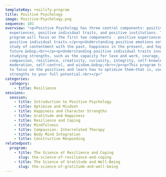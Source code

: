 ```yaml
---
templateKey: resilify-program
title: Positive Psychology
image: Positive-Psychology.png
sequence: 101
overview: "<p>Positive Psychology has three central components: positive
  experiences, positive individual traits, and positive institutions. This
  program will focus on the first two components - positive experiences and
  positive individual traits.</p><p>Understanding positive emotions entail the
  study of contentment with the past, happiness in the present, and hope for the
  future.&nbsp;<br></p><p>Understanding positive individual traits involve
  studying strengths, such as the capacity for love and work, courage,
  compassion, resilience, creativity, curiosity, integrity, self-knowledge,
  moderation, self-control, and wisdom.&nbsp;<br></p><p>This program teaches you
  to focus on the positives and learn how to optimize them—that is, use your
  strengths to your full potential.<br></p>"
categories:
  category:
    - title: Resilience
sessions:
  session:
    - title: Introduction to Positive Psychology
    - title: Optimism and Mindset
    - title: Happiness and Character Strengths
    - title: Gratitude and Happiness
    - title: Resilience and Coping
    - title: Mindfulness
    - title: Compassion- Interrelated Therapy
    - title: Body Mind Integration
    - title: Constructive Responding
relatedpost:
  program:
    - title: The Science of Resilience and Coping
      slug: the-science-of-resilience-and-coping
    - title: The Science of Gratitude and Well-Being
      slug: the-science-of-gratitude-and-well-being
---
```

